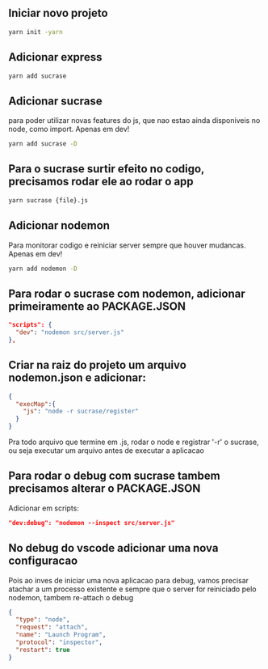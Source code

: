 ## Iniciar novo projeto
```bash
yarn init -yarn
```

## Adicionar express
```bash
yarn add sucrase
```

## Adicionar sucrase 
para poder utilizar novas features do js, que nao estao ainda disponiveis no node, como import. Apenas em dev!
```bash
yarn add sucrase -D
```

## Para o sucrase surtir efeito no codigo, precisamos rodar ele ao rodar o app
```bash
yarn sucrase {file}.js
```

## Adicionar nodemon
Para monitorar codigo e reiniciar server sempre que houver mudancas. Apenas em dev!
```bash
yarn add nodemon -D
```

## Para rodar o sucrase com nodemon, adicionar primeiramente ao PACKAGE.JSON
```json
"scripts": {
  "dev": "nodemon src/server.js"
},
```

## Criar na raiz do projeto um arquivo nodemon.json e adicionar:
```json
{
  "execMap":{
    "js": "node -r sucrase/register"
  }
}
```

Pra todo arquivo que termine em .js, rodar o node e registrar '-r' o sucrase, 
ou seja executar um arquivo antes de executar a aplicacao

## Para rodar o debug com sucrase tambem precisamos alterar o PACKAGE.JSON
Adicionar em scripts:
```json
"dev:debug": "nodemon --inspect src/server.js"
```

## No debug do vscode adicionar uma nova configuracao
Pois ao inves de iniciar uma nova aplicacao para debug, vamos precisar atachar a um processo existente e sempre que o server for reiniciado pelo nodemon, tambem re-attach o debug
```json
{
  "type": "node",
  "request": "attach",
  "name": "Launch Program",
  "protocol": "inspector",
  "restart": true
}
```
